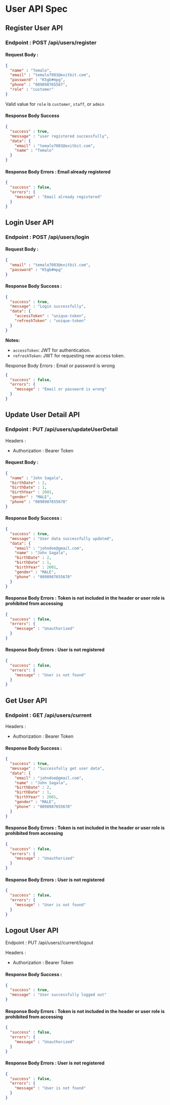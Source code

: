 # User API Spec

## Register User API
### Endpoint : POST /api/users/register
#### Request Body : 
```json
{
  "name" : "Temalo",
  "email" : "temalo7083@exitbit.com",
  "password" : "K5gb#mpg",
  "phone" : "089898765567",
  "role" : "customer"
}
```
Valid value for `role` is `customer`, `staff`, or `admin`

#### Response Body Success 
```json
{
  "success" : true,
  "message" : "user registered successfully",
  "data": {
    "email" : "temalo7083@exitbit.com",
    "name" : "Temalo"
  }
}
```
#### Response Body Errors : Email already registered
```json
{
  "success" : false,
  "errors": {
    "message" : "Email already registered"
  }
}
```

## Login User API
### Endpoint : POST /api/users/login

#### Request Body : 
```json
{
  "email" : "temalo7083@exitbit.com",
  "password" : "K5gb#mpg"
}
```
#### Response Body Success : 
```json
{
  "success" : true,
  "message" : "Login successfully",
  "data": {
    "accessToken" : "unique-token", 
    "refreshToken" : "unique-token"
  }
}
```
**Notes:**
- `accessToken`: JWT for authentication.
- `refreshToken`: JWT for requesting new access token.

Response Body Errors : Email or password is wrong
```json
{
  "success" : false,
  "errors": {
    "message" : "Email or password is wrong"
  }
}
```

## Update User Detail API
### Endpoint : PUT /api/users/updateUserDetail

Headers : 
- Authorization : Bearer Token

#### Request Body : 
```json
{
  "name" : "John Sagala", 
  "birthDate" : 2, 
  "birthDate" : 1, 
  "birthYear" : 2001,
  "gender" : "MALE",
  "phone" : "0898987655678"
}
```
#### Response Body Success : 
```json
{
  "success" : true,
  "message" : "User data successfully updated",
  "data": {
    "email" : "johndoe@gmail.com",
    "name" : "John Sagala", 
    "birthDate" : 2, 
    "birthDate" : 1, 
    "birthYear" : 2001,
    "gender" : "MALE",
    "phone" : "0898987655678"
  }
}
```
#### Response Body Errors : Token is not included in the header or user role is prohibited from accessing
```json
{
  "success" : false,
  "errors": {
    "message" : "Unauthorized"
  }
}
```
#### Response Body Errors : User is not registered
```json
{
  "success" : false,
  "errors": {
    "message" : "User is not found"
  }
}
```

## Get User API
### Endpoint : GET /api/users/current

Headers : 
- Authorization : Bearer Token

#### Response Body Success : 
```json
{
  "success" : true,
  "message" : "Successfully get user data",
  "data": {
    "email" : "johndoe@gmail.com",
    "name" : "John Sagala", 
    "birthDate" : 2, 
    "birthDate" : 1, 
    "birthYear" : 2001,
    "gender" : "MALE",
    "phone" : "0898987655678"
  }
}
```
#### Response Body Errors : Token is not included in the header or user role is prohibited from accessing
```json
{
  "success" : false,
  "errors": {
    "message" : "Unauthorized"
  }
}
```
#### Response Body Errors : User is not registered
```json
{
  "success" : false,
  "errors": {
    "message" : "User is not found"
  }
}
```

## Logout User API
Endpoint : PUT /api/users//current/logout

Headers : 
- Authorization : Bearer Token

#### Response Body Success : 
```json
{
  "success" : true,
  "message" : "User successfully logged out"
}
```
#### Response Body Errors : Token is not included in the header or user role is prohibited from accessing
```json
{
  "success" : false,
  "errors": {
    "message" : "Unauthorized"
  }
}
```
#### Response Body Errors : User is not registered
```json
{
  "success" : false,
  "errors": {
    "message" : "User is not found"
  }
}
```
